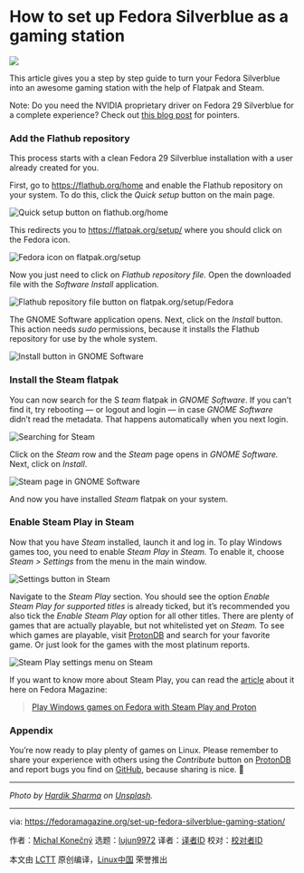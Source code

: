 [#]: collector: (lujun9972)
[#]: translator: ( )
[#]: reviewer: ( )
[#]: publisher: ( )
[#]: url: ( )
[#]: subject: (How to set up Fedora Silverblue as a gaming station)
[#]: via: (https://fedoramagazine.org/set-up-fedora-silverblue-gaming-station/)
[#]: author: (Michal Konečný https://fedoramagazine.org/author/zlopez/)

How to set up Fedora Silverblue as a gaming station
======

![][1]

This article gives you a step by step guide to turn your Fedora Silverblue into an awesome gaming station with the help of Flatpak and Steam.

Note: Do you need the NVIDIA proprietary driver on Fedora 29 Silverblue for a complete experience? Check out [this blog post][2] for pointers.

### Add the Flathub repository

This process starts with a clean Fedora 29 Silverblue installation with a user already created for you.

First, go to <https://flathub.org/home> and enable the Flathub repository on your system. To do this, click the _Quick setup_ button on the main page.

![Quick setup button on flathub.org/home][3]

This redirects you to <https://flatpak.org/setup/> where you should click on the Fedora icon.

![Fedora icon on flatpak.org/setup][4]

Now you just need to click on _Flathub repository file._ Open the downloaded file with the _Software Install_ application.

![Flathub repository file button on flatpak.org/setup/Fedora][5]

The GNOME Software application opens. Next, click on the _Install_ button. This action needs _sudo_ permissions, because it installs the Flathub repository for use by the whole system.

![Install button in GNOME Software][6]

### Install the Steam flatpak

You can now search for the S _team_ flatpak in _GNOME Software_. If you can’t find it, try rebooting — or logout and login — in case _GNOME Software_ didn’t read the metadata. That happens automatically when you next login.

![Searching for Steam][7]

Click on the _Steam_ row and the _Steam_ page opens in _GNOME Software._ Next, click on _Install_.

![Steam page in GNOME Software][8]

And now you have installed _Steam_ flatpak on your system.

### Enable Steam Play in Steam

Now that you have _Steam_ installed, launch it and log in. To play Windows games too, you need to enable _Steam Play_ in _Steam._ To enable it, choose _Steam > Settings_ from the menu in the main window.

![Settings button in Steam][9]

Navigate to the _Steam Play_ section. You should see the option _Enable Steam Play for supported titles_ is already ticked, but it’s recommended you also tick the _Enable Steam Play_ option for all other titles. There are plenty of games that are actually playable, but not whitelisted yet on _Steam._ To see which games are playable, visit [ProtonDB][10] and search for your favorite game. Or just look for the games with the most platinum reports.

![Steam Play settings menu on Steam][11]

If you want to know more about Steam Play, you can read the [article][12] about it here on Fedora Magazine:

> [Play Windows games on Fedora with Steam Play and Proton][12]

### Appendix

You’re now ready to play plenty of games on Linux. Please remember to share your experience with others using the _Contribute_ button on [ProtonDB][10] and report bugs you find on [GitHub][13], because sharing is nice. 🙂

* * *

_Photo by _[ _Hardik Sharma_][14]_ on _[_Unsplash_][15]_._

--------------------------------------------------------------------------------

via: https://fedoramagazine.org/set-up-fedora-silverblue-gaming-station/

作者：[Michal Konečný][a]
选题：[lujun9972][b]
译者：[译者ID](https://github.com/译者ID)
校对：[校对者ID](https://github.com/校对者ID)

本文由 [LCTT](https://github.com/LCTT/TranslateProject) 原创编译，[Linux中国](https://linux.cn/) 荣誉推出

[a]: https://fedoramagazine.org/author/zlopez/
[b]: https://github.com/lujun9972
[1]: https://fedoramagazine.org/wp-content/uploads/2019/03/silverblue-gaming-816x345.jpg
[2]: https://blogs.gnome.org/alexl/2019/03/06/nvidia-drivers-in-fedora-silverblue/
[3]: https://fedoramagazine.org/wp-content/uploads/2019/03/Screenshot-from-2019-03-15-12-29-00.png
[4]: https://fedoramagazine.org/wp-content/uploads/2019/03/Screenshot-from-2019-03-15-12-36-35-1024x713.png
[5]: https://fedoramagazine.org/wp-content/uploads/2019/03/Screenshot-from-2019-03-15-12-45-12.png
[6]: https://fedoramagazine.org/wp-content/uploads/2019/03/Screenshot-from-2019-03-15-12-57-37.png
[7]: https://fedoramagazine.org/wp-content/uploads/2019/03/Screenshot-from-2019-03-15-13-08-21.png
[8]: https://fedoramagazine.org/wp-content/uploads/2019/03/Screenshot-from-2019-03-15-13-13-59-1024x769.png
[9]: https://fedoramagazine.org/wp-content/uploads/2019/03/Screenshot-from-2019-03-15-13-30-20.png
[10]: https://www.protondb.com/
[11]: https://fedoramagazine.org/wp-content/uploads/2019/03/Screenshot-from-2019-03-15-13-41-53.png
[12]: https://fedoramagazine.org/play-windows-games-steam-play-proton/
[13]: https://github.com/ValveSoftware/Proton
[14]: https://unsplash.com/photos/I7rXyzBNVQM?utm_source=unsplash&utm_medium=referral&utm_content=creditCopyText
[15]: https://unsplash.com/search/photos/video-game-laptop?utm_source=unsplash&utm_medium=referral&utm_content=creditCopyText
